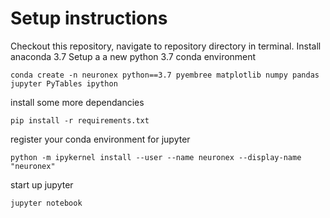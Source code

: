 # Setup instructions
Checkout this repository, navigate to repository directory in terminal.
Install anaconda 3.7
Setup a a new python 3.7 conda environment
```
conda create -n neuronex python==3.7 pyembree matplotlib numpy pandas jupyter PyTables ipython
```
install some more dependancies
```
pip install -r requirements.txt
```
register your conda environment for jupyter
```
python -m ipykernel install --user --name neuronex --display-name "neuronex"
```
start up jupyter
```
jupyter notebook
```
